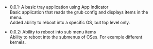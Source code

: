 * 0.0.1: A basic tray application using App Indicator  
Basic application that reads the grub config and displays items in the menu.  
Added ability to reboot into a specific OS, but top level only.  

* 0.0.2: Ability to reboot into sub menu items  
Ability to reboot into the submenus of OSes. For example different kernels.